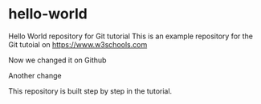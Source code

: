 # hello-world
Hello World repository for Git tutorial
This is an example repository for the Git tutoial on https://www.w3schools.com

Now we changed it on Github

Another change

This repository is built step by step in the tutorial.
